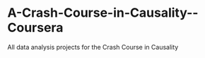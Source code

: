 # A-Crash-Course-in-Causality--Coursera
All data analysis projects for the Crash Course in Causality
